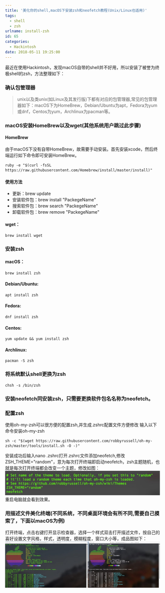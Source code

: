 ```yaml
---
title: '美化你的shell,macOS下安装zsh和neofetch教程(Unix/Linux也适用)'
tags:
  - shell
  - zsh
urlname: install-zsh
id: 65
categories:
  - Hackintosh
date: 2018-05-11 19:25:00
---
```


最近在使用Hackintosh，发现macOS自带的shell并不好用，所以安装了被誉为终极shell的zsh，方法整理如下：<!--more--> 
### 确认包管理器
>unix以及类unix(如Linux及其发行版)下都有对应的包管理器,常见的包管理器如下：macOS下为HomeBrew，Debian/Ubuntu为apt，Fedora为yum或dnf，Centos为yum，Archlinux为pacman等。

### macOS安装HomeBrew以及wget(其他系统用户跳过此步骤)

#### HomeBrew
由于macOS下没有自带HomeBrew，故需要手动安装。首先安装xcode，然后终端运行如下命令即可安装HomeBrew。

```
ruby -e "$(curl -fsSL https://raw.githubusercontent.com/Homebrew/install/master/install)"
```
#### 使用方法
* 更新：brew update 
* 安装软件包：brew install "PackegeName" 
* 搜索软件包：brew search "PackegeName"
* 卸载软件包：brew remove "PackegeName" 

#### wget：
```
brew install wget
```
### 安装zsh 

#### macOS：
```
brew install zsh
```
#### Debian/Ubuntu: 
```
apt install zsh
```
#### Fedora: 
```
dnf install zsh
```
#### Centos: 
```
yum update && yum install zsh
```
#### Archlinux: 
```
pacman -S zsh
```
### 将系统默认shell更换为zsh
```
chsh -s /bin/zsh
```
### 安装neofetch同安装zsh，只需要更换软件包名名称为neofetch。 
### 配置zsh 
使用oh-my-zsh可以很方便的配置zsh,并生成.zshrc配置文件方便修改 输入以下命令安装oh-my-zsh
```
sh -c "$(wget https://raw.githubusercontent.com/robbyrussell/oh-my-zsh/master/tools/install.sh -O -)"
```
安装成功后输入nano .zshrc打开.zshrc文件添加neofetch,修改ZSH_THEME="random"，意为每次打开终端即启动neofetch，zsh主题随机，也就是每次打开终端都会改变一个主题，修改如图： ![](/images/c7fd2a6d2692642c94a9a78c42f04ee4ef71b410.jpg) 重启电脑就会看到效果。

### 用描述文件美化终端(不同系统，不同桌面环境会有所不同,需要自己摸索了，下面以macOS为例) 
打开终端，点击右键打开显示检查器，选择一个样式双击打开描述文件，按自己的喜好设置文字风格，样式，透明度，模糊程度，窗口大小等，成品图如下： ![](/images/e7005ea1415345c95c83b5c0f1cbd21b124c8245.jpg)